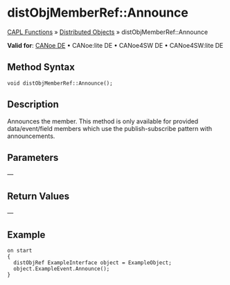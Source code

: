 # distObjMemberRef::Announce

[CAPL Functions](../../CAPLfunctions.md) » [Distributed Objects](../CAPLfunctionsDOOverview.md) » distObjMemberRef::Announce

**Valid for**: [CANoe DE](../../../Shared/FeatureAvailability.md) • CANoe:lite DE • CANoe4SW DE • CANoe4SW:lite DE

## Method Syntax

```plaintext
void distObjMemberRef::Announce();
```

## Description

Announces the member. This method is only available for provided data/event/field members which use the publish-subscribe pattern with announcements.

## Parameters

—

## Return Values

—

## Example

```plaintext
on start
{
  distObjRef ExampleInterface object = ExampleObject;
  object.ExampleEvent.Announce();
}
```

